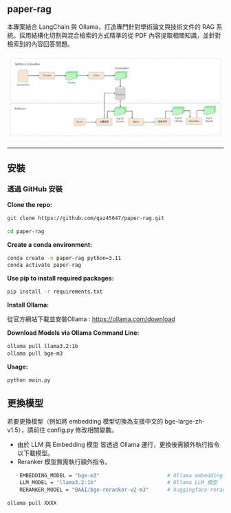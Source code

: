 ## paper-rag

本專案結合 LangChain 與 Ollama，打造專門針對學術論文與技術文件的 RAG 系統。採用結構化切割與混合檢索的方式精準的從 PDF 內容提取相關知識，並針對檢索到的內容回答問題。

![流程.png](/img/flow.png)

---

## 安裝

### 透過 GitHub 安裝

**Clone the repo:**

```bash
git clone https://github.com/qaz45647/paper-rag.git
```
```bash
cd paper-rag
```
**Create a conda environment:**
```bash
conda create -n paper-rag python=3.11
conda activate paper-rag
```
**Use pip to install required packages:**
```bash
pip install -r requirements.txt
```
**Install Ollama:**

從官方網站下載並安裝Ollama : https://ollama.com/download

**Download Models via Ollama Command Line:**
```bash
ollama pull llama3.2:1b
ollama pull bge-m3
```
**Usage:**
```bash
python main.py
```
## 更換模型
若要更換模型（例如將 embedding 模型切換為支援中文的 bge-large-zh-v1.5），請前往 config.py 修改相關變數。
- 由於 LLM 與 Embedding 模型 皆透過 Ollama 運行，更換後需額外執行指令以下載模型。
- Reranker 模型無需執行額外指令。
```bash
    EMBEDDING_MODEL = "bge-m3"                      # Ollama embedding 模型
    LLM_MODEL = "llama3.2:1b"                       # Ollama LLM 模型
    RERANKER_MODEL = "BAAI/bge-reranker-v2-m3"      # huggingface reranker模型
```
```bash
ollama pull XXXX
```
